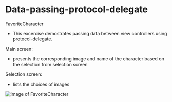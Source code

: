 # Data-passing-protocol-delegate

FavoriteCharacter

* This excercise demostrates passing data between view controllers using protocol-delegate.

Main screen:
* presents the corresponding image and name of the character based on the selection from selection screen

Selection screen:
* lists the choices of images

![Image of FavoriteCharacter](https://github.com/mr618show/Data_passing_protocol_delegate/blob/master/FavoriteCharacter.gif)
